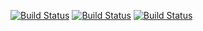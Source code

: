 [![Build Status](https://travis-ci.org/etaletai13/dsound.svg?branch=master)](https://travis-ci.org/etaletai13/dsound)
[![Build Status](https://travis-ci.org/etaletai13/dsound.svg?branch=dev)](https://travis-ci.org/etaletai13/dsound)
[![Build Status](https://travis-ci.org/etaletai13/dsound.svg?branch=release)](https://travis-ci.org/etaletai13/dsound)
